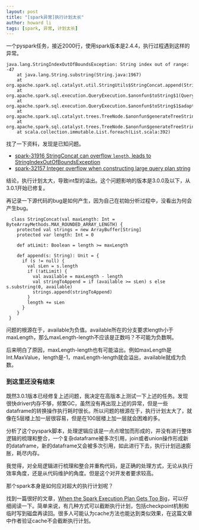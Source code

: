 ```yaml
---
layout: post
title: "[spark异常]执行计划太长"
author: howard li
tags: [spark, 异常, 计划太长]
---
```


一个pyspark任务，接近2000行，使用spark版本是2.4.4，执行过程遇到这样的异常。
```
java.lang.StringIndexOutOfBoundsException: String index out of range: -47
	at java.lang.String.substring(String.java:1967)
	at org.apache.spark.sql.catalyst.util.StringUtils$StringConcat.append(StringUtils.scala:123)
	at org.apache.spark.sql.execution.QueryExecution.$anonfun$toString$1(QueryExecution.scala:207)
	at org.apache.spark.sql.execution.QueryExecution.$anonfun$toString$1$adapted(QueryExecution.scala:207)
	at org.apache.spark.sql.catalyst.trees.TreeNode.$anonfun$generateTreeString$1(TreeNode.scala:663)
	at org.apache.spark.sql.catalyst.trees.TreeNode.$anonfun$generateTreeString$1$adapted(TreeNode.scala:662)
	at scala.collection.immutable.List.foreach(List.scala:392)
```

找了一下资料，发现是已知问题。
- [spark-31916 StringConcat can overflow `length`, leads to StringIndexOutOfBoundsException][spark-31916]
- [spark-32157 Integer overflow when constructing large query plan string][spark-32157]

结论，执行计划太大，导致int型的溢出。这个问题影响的版本是3.0.0及以下，从3.0.1开始已修复。

再记录一下源代码的bug是如何产生，因为自己在初始分析过程中，没看出为何会产生bug。
```
  class StringConcat(val maxLength: Int = ByteArrayMethods.MAX_ROUNDED_ARRAY_LENGTH) {
    protected val strings = new ArrayBuffer[String]
    protected var length: Int = 0

    def atLimit: Boolean = length >= maxLength

    def append(s: String): Unit = {
      if (s != null) {
        val sLen = s.length
        if (!atLimit) {
          val available = maxLength - length
          val stringToAppend = if (available >= sLen) s else s.substring(0, available)
          strings.append(stringToAppend)
        }
        length += sLen
      }
    }
 }
```
问题的根源在于，available为负值。available所在的分支要求length小于maxLength，那么maxLength-length不应该是正数吗？不可能为负数啊。

后来明白了原因，maxLength-length也有可能溢出。例如maxLength是Int.MaxValue，length是-1，maxLength-length就会溢出，available就成为负数。

### 到这里还没有结束

既然3.0.1版本已经修复上述问题，我决定在高版本上测试一下上述的任务。发现很快driver内存不够，频繁GC，虽然没有再出现上述的异常，但是一些dataframe的转换操作执行耗时很长。所以问题的根源在于，执行计划太大了，就像在5层楼上加一层很容易，但是在100层楼上加一层就会困难的多。

分析了这个pyspark脚本，处理逻辑应该是一点点增加而形成的，并没有进行整体逻辑的梳理和整合，一个复杂dataframe被多次引用，join或者union操作形成新的dataframe，新的dataframe又会被多次引用，如此进行下去，执行计划迅速膨胀，耗尽内存。

我觉得，对全局逻辑进行梳理和整合并重构代码，是正确的处理方式，无论从执行效率角度，还是从代码维护的角度。但是这个对开发者要求较高。

那个spark本身是如何应对超大的执行计划呢？

找到一篇很好的文章，[When the Spark Execution Plan Gets Too Big][big-plan]，可以仔细阅读一下。简单来说，有几种方式可以截断执行计划，包括checkpoint机制和临时写到磁盘再读回。很多人可能认为cache方法也能达到类似效果，在这篇文章中作者验证cache不会截断执行计划。



[big-plan]:https://engineering.statefarm.com/when-the-spark-execution-plan-gets-too-big-eb658872d603
[spark-31916]:https://issues.apache.org/jira/browse/SPARK-31916
[spark-32157]:https://issues.apache.org/jira/browse/SPARK-32157


